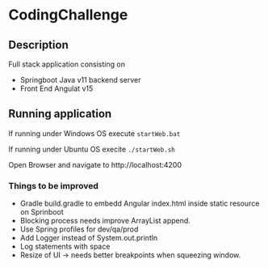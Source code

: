 # CodingChallenge

## Description

Full stack application consisting on

- Springboot Java v11 backend server
- Front End Angulat v15

## Running application

If running under Windows OS execute `startWeb.bat`

If running under Ubuntu OS execite `./startWeb.sh`

Open Browser and navigate to http://localhost:4200

### Things to be improved

- Gradle build.gradle to embedd Angular index.html inside static resource on Sprinboot
- Blocking process needs improve ArrayList append.
- Use Spring profiles for dev/qa/prod
- Add Logger instead of System.out.println
- Log statements with space
- Resize of UI -> needs better breakpoints when squeezing window.

